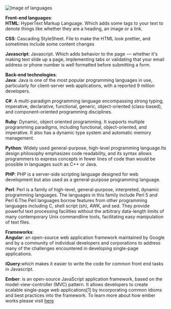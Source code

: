 ![Image of languages](http://eblul.org.uk/wp-content/uploads/2015/06/An-honest-Blog-about-Programming-Languages.jpg)

**Front-end languages**:        
**HTML**: HyperText Markup Language. Which adds some tags to your text to denote things like whether they are a heading, an image or a link.

**CSS**: Cascading StyleSheet. File to make the HTML look prettier, and sometimes include some content changes

**Javascript**: Javascript. Which adds behavior to the page -‐‐ whether it's making text slide up a page, implementing tabs or validating that your email address or phone number is well formatted before submitting a form. 

**Back-end technologies**:     
**Java**: Java is one of the most popular programming languages in use, particularly for client-server web applications, with a reported 9 million developers.

**C#**: A multi-paradigm programming language encompassing strong typing, imperative, declarative, functional, generic, object-oriented (class-based), and component-oriented programming disciplines.

**Ruby**: Dynamic, object oriented programming. It supports multiple programming paradigms, including functional, object-oriented, and imperative. It also has a dynamic type system and automatic memory management.

**Python**: Widely used general-purpose, high-level programming language.Its design philosophy emphasizes code readability, and its syntax allows programmers to express concepts in fewer lines of code than would be possible in languages such as C++ or Java.

**PHP**: PHP is a server-side scripting language designed for web development but also used as a general-purpose programming language. 

**Perl**: Perl is a family of high-level, general-purpose, interpreted, dynamic programming languages. The languages in this family include Perl 5 and Perl 6.The Perl languages borrow features from other programming languages including C, shell script (sh), AWK, and sed. They provide powerful text processing facilities without the arbitrary data-length limits of many contemporary Unix commandline tools, facilitating easy manipulation of text files.

**Frameworks**:       
**Angular**: an open-source web application framework maintained by Google and by a community of individual developers and corporations to address many of the challenges encountered in developing single-page applications.

**iQuery**:which makes it easier to write the code for common front end tasks in Javascript.

**Ember**: is an open-source JavaScript application framework, based on the model-view-controller (MVC) pattern. It allows developers to create scalable single-page web applications[1] by incorporating common idioms and best practices into the framework. To learn more about how ember works please visit [here](http://emberjs.com/)


